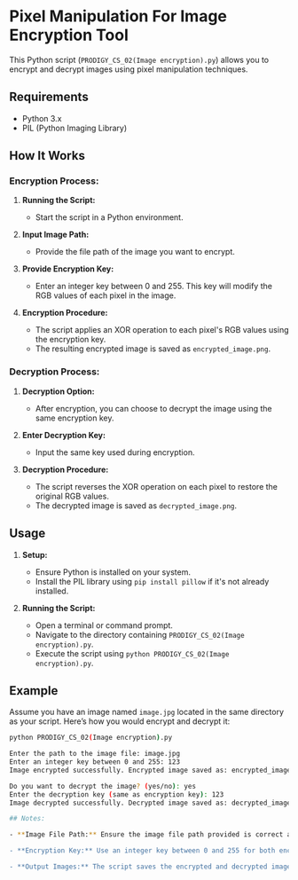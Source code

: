 # Pixel Manipulation For Image Encryption Tool

This Python script (`PRODIGY_CS_02(Image encryption).py`) allows you to encrypt and decrypt images using pixel manipulation techniques.

## Requirements

- Python 3.x
- PIL (Python Imaging Library)

## How It Works

### Encryption Process:

1. **Running the Script:**
   - Start the script in a Python environment.

2. **Input Image Path:**
   - Provide the file path of the image you want to encrypt.

3. **Provide Encryption Key:**
   - Enter an integer key between 0 and 255. This key will modify the RGB values of each pixel in the image.

4. **Encryption Procedure:**
   - The script applies an XOR operation to each pixel's RGB values using the encryption key.
   - The resulting encrypted image is saved as `encrypted_image.png`.

### Decryption Process:

1. **Decryption Option:**
   - After encryption, you can choose to decrypt the image using the same encryption key.

2. **Enter Decryption Key:**
   - Input the same key used during encryption.

3. **Decryption Procedure:**
   - The script reverses the XOR operation on each pixel to restore the original RGB values.
   - The decrypted image is saved as `decrypted_image.png`.

## Usage

1. **Setup:**
   - Ensure Python is installed on your system.
   - Install the PIL library using `pip install pillow` if it's not already installed.

2. **Running the Script:**
   - Open a terminal or command prompt.
   - Navigate to the directory containing `PRODIGY_CS_02(Image encryption).py`.
   - Execute the script using `python PRODIGY_CS_02(Image encryption).py`.

## Example

Assume you have an image named `image.jpg` located in the same directory as your script. Here’s how you would encrypt and decrypt it:

```bash
python PRODIGY_CS_02(Image encryption).py

Enter the path to the image file: image.jpg
Enter an integer key between 0 and 255: 123
Image encrypted successfully. Encrypted image saved as: encrypted_image.png

Do you want to decrypt the image? (yes/no): yes
Enter the decryption key (same as encryption key): 123
Image decrypted successfully. Decrypted image saved as: decrypted_image.png

## Notes:

- **Image File Path:** Ensure the image file path provided is correct and accessible from the script's location.

- **Encryption Key:** Use an integer key between 0 and 255 for both encryption and decryption operations. Remember to use the same key for decryption that was used for encryption.

- **Output Images:** The script saves the encrypted and decrypted images as `encrypted_image.png` and `decrypted_image.png`, respectively, in the same directory as the script.



